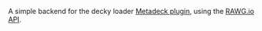 A simple backend for the decky loader [Metadeck plugin](https://github.com/EmuDeck/MetaDeck), using the [RAWG.io API](https://rawg.io/).

